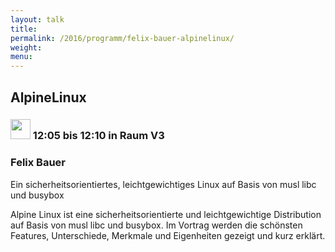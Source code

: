 ```yaml
---
layout: talk
title:
permalink: /2016/programm/felix-bauer-alpinelinux/
weight:
menu:
---
```

## AlpineLinux

### <img height = "32" src="../../../images/lightning.svg"> 12:05 bis 12:10 in Raum V3

### Felix Bauer

Ein sicherheitsorientiertes, leichtgewichtiges Linux auf Basis von musl libc und busybox


  Alpine Linux ist eine sicherheitsorientierte und leichtgewichtige Distribution
  auf Basis von musl libc und busybox. Im Vortrag werden die schönsten Features,
  Unterschiede, Merkmale und Eigenheiten gezeigt und kurz erklärt.

